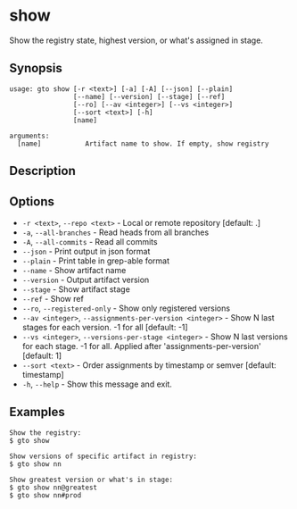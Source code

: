 # show

Show the registry state, highest version, or what's assigned in stage.

## Synopsis

```usage
usage: gto show [-r <text>] [-a] [-A] [--json] [--plain]
                [--name] [--version] [--stage] [--ref]
                [--ro] [--av <integer>] [--vs <integer>]
                [--sort <text>] [-h]
                [name]

arguments:
  [name]           Artifact name to show. If empty, show registry
```

## Description

## Options

- `-r <text>`, `--repo <text>` - Local or remote repository [default: .]
- `-a`, `--all-branches` - Read heads from all branches
- `-A`, `--all-commits` - Read all commits
- `--json` - Print output in json format
- `--plain` - Print table in grep-able format
- `--name` - Show artifact name
- `--version` - Output artifact version
- `--stage` - Show artifact stage
- `--ref` - Show ref
- `--ro`, `--registered-only` - Show only registered versions
- `--av <integer>`, `--assignments-per-version <integer>` - Show N last stages
  for each version. -1 for all [default: -1]
- `--vs <integer>`, `--versions-per-stage <integer>` - Show N last versions for
  each stage. -1 for all. Applied after 'assignments-per-version' [default: 1]
- `--sort <text>` - Order assignments by timestamp or semver [default:
  timestamp]
- `-h`, `--help` - Show this message and exit.

## Examples

    Show the registry:
    $ gto show

    Show versions of specific artifact in registry:
    $ gto show nn

    Show greatest version or what's in stage:
    $ gto show nn@greatest
    $ gto show nn#prod
